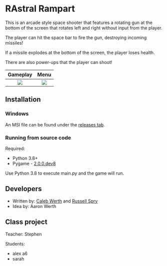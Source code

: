 # RAstral Rampart

This is an arcade style space shooter that features a rotating gun at the bottom of the screen that rotates left and right without input from the player.

The player can hit the space bar to fire the gun, destroying incoming missiles!

If a missile explodes at the bottom of the screen, the player loses health.

There are also power-ups that the player can shoot!

Gameplay                   |  Menu
:-------------------------:|:-------------------------:
![](assets/gameplay.png)   |  ![](assets/rastral.png)

## Installation

### Windows

An MSI file can be found under the [releases tab](https://github.com/chwerth/RAstral_Rampart/releases).

### Running from source code

Required:
- Python 3.8+
- Pygame - [2.0.0.dev8](https://github.com/pygame/pygame/releases/tag/2.0.0.dev8)

Use Python 3.8 to execute main.py and the game will run.


## Developers

- Written by: [Caleb Werth](https://github.com/chwerth/) and [Russell Spry](https://github.com/Rw552)
- Idea by: Aaron Werth

## Class project

Teacher: Stephen

Students: 
- alex a6
- sarah
